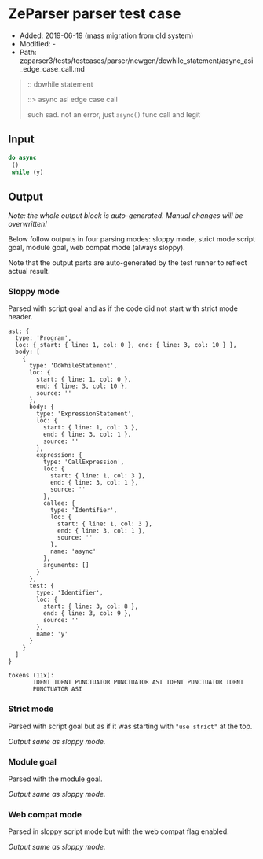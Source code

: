 # ZeParser parser test case

- Added: 2019-06-19 (mass migration from old system)
- Modified: -
- Path: zeparser3/tests/testcases/parser/newgen/dowhile_statement/async_asi_edge_case_call.md

> :: dowhile statement
>
> ::> async asi edge case call
>
> such sad. not an error, just `async()` func call and legit

## Input

`````js
do async 
 () 
 while (y)
`````

## Output

_Note: the whole output block is auto-generated. Manual changes will be overwritten!_

Below follow outputs in four parsing modes: sloppy mode, strict mode script goal, module goal, web compat mode (always sloppy).

Note that the output parts are auto-generated by the test runner to reflect actual result.

### Sloppy mode

Parsed with script goal and as if the code did not start with strict mode header.

`````
ast: {
  type: 'Program',
  loc: { start: { line: 1, col: 0 }, end: { line: 3, col: 10 } },
  body: [
    {
      type: 'DoWhileStatement',
      loc: {
        start: { line: 1, col: 0 },
        end: { line: 3, col: 10 },
        source: ''
      },
      body: {
        type: 'ExpressionStatement',
        loc: {
          start: { line: 1, col: 3 },
          end: { line: 3, col: 1 },
          source: ''
        },
        expression: {
          type: 'CallExpression',
          loc: {
            start: { line: 1, col: 3 },
            end: { line: 3, col: 1 },
            source: ''
          },
          callee: {
            type: 'Identifier',
            loc: {
              start: { line: 1, col: 3 },
              end: { line: 3, col: 1 },
              source: ''
            },
            name: 'async'
          },
          arguments: []
        }
      },
      test: {
        type: 'Identifier',
        loc: {
          start: { line: 3, col: 8 },
          end: { line: 3, col: 9 },
          source: ''
        },
        name: 'y'
      }
    }
  ]
}

tokens (11x):
       IDENT IDENT PUNCTUATOR PUNCTUATOR ASI IDENT PUNCTUATOR IDENT
       PUNCTUATOR ASI
`````

### Strict mode

Parsed with script goal but as if it was starting with `"use strict"` at the top.

_Output same as sloppy mode._

### Module goal

Parsed with the module goal.

_Output same as sloppy mode._

### Web compat mode

Parsed in sloppy script mode but with the web compat flag enabled.

_Output same as sloppy mode._
